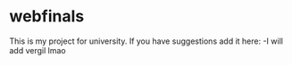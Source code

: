 # webfinals
This is my project for university.
If you have suggestions add it here:
-I will add vergil lmao
